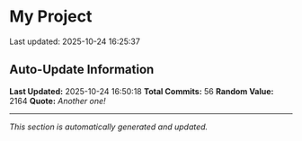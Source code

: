 # My Project


Last updated: 2025-10-24 16:25:37































































































































































































































































































































































































































































## Auto-Update Information

**Last Updated:** 2025-10-24 16:50:18
**Total Commits:** 56
**Random Value:** 2164
**Quote:** _Another one!_

---
_This section is automatically generated and updated._